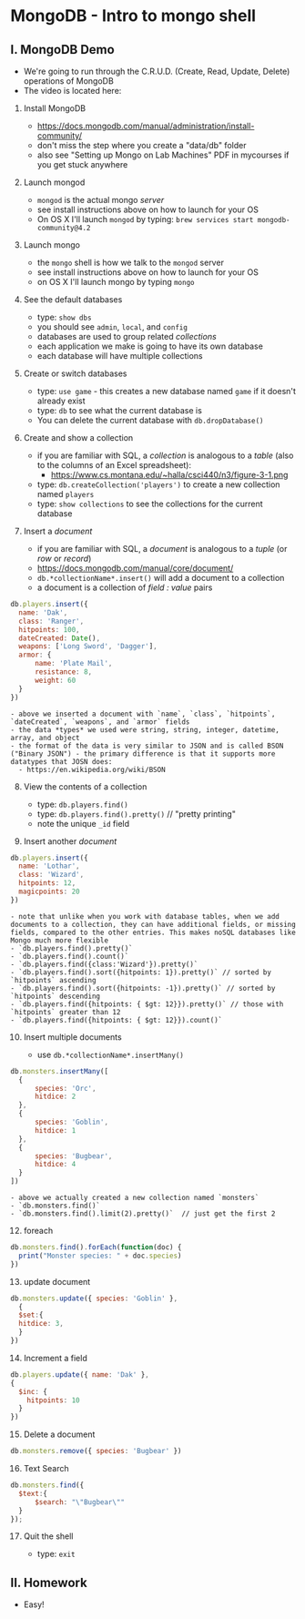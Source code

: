 # MongoDB - Intro to mongo shell

## I. MongoDB Demo

- We're going to run through the C.R.U.D. (Create, Read, Update, Delete) operations of MongoDB 
- The video is located here: 
 
 
1) Install MongoDB
    - https://docs.mongodb.com/manual/administration/install-community/
    - don't miss the step where you create a "data/db" folder 
    - also see "Setting up Mongo on Lab Machines" PDF in mycourses if you get stuck anywhere  
  
2) Launch mongod
    - `mongod` is the actual mongo *server*
    - see install instructions above on how to launch for your OS
    - On OS X I'll launch `mongod` by typing: `brew services start mongodb-community@4.2`
  
3) Launch mongo
    - the `mongo` shell is how we talk to the `mongod` server
    - see install instructions above on how to launch for your OS
    - on OS X I'll launch mongo by typing `mongo` 
  
4) See the default databases
    - type: `show dbs`
    - you should see `admin`, `local`, and `config`
    - databases are used to group related *collections*
    - each application we make is going to have its own database
    - each database will have multiple collections
  
5) Create or switch databases
    - type: `use game` - this creates a new database named `game` if it doesn't already exist
    - type: `db` to see what the current database is
    - You can delete the current database with `db.dropDatabase()`
  
6) Create and show a collection
    - if you are familiar with SQL, a *collection* is analogous to a *table* (also to the columns of an Excel spreadsheet):
      - https://www.cs.montana.edu/~halla/csci440/n3/figure-3-1.png
    - type: `db.createCollection('players')` to create a new collection named `players`
    - type: `show collections` to see the collections for the current database
  
7) Insert a *document*
    - if you are familiar with SQL, a *document* is analogous to a *tuple* (or *row* or *record*)
    - https://docs.mongodb.com/manual/core/document/
    - `db.*collectionName*.insert()` will add a document to a collection
    - a document is a collection of *field : value* pairs
  
  ```js
  db.players.insert({
	name: 'Dak',
	class: 'Ranger',
	hitpoints: 100,
	dateCreated: Date(),
	weapons: ['Long Sword', 'Dagger'],
	armor: {
		name: 'Plate Mail',
	 	resistance: 8,
	 	weight: 60
	}
  })
  ```
  
    - above we inserted a document with `name`, `class`, `hitpoints`, `dateCreated`, `weapons`, and `armor` fields
    - the data *types* we used were string, string, integer, datetime, array, and object
    - the format of the data is very similar to JSON and is called BSON ("Binary JSON") - the primary difference is that it supports more datatypes that JOSN does:
      - https://en.wikipedia.org/wiki/BSON

8) View the contents of a collection
    - type: `db.players.find()`
    - type: `db.players.find().pretty()` // "pretty printing"
    - note the unique `_id` field

9) Insert another *document*

  ```js
  db.players.insert({
	name: 'Lothar',
	class: 'Wizard',
	hitpoints: 12,
	magicpoints: 20
  })
  ```

    - note that unlike when you work with database tables, when we add documents to a collection, they can have additional fields, or missing fields, compared to the other entries. This makes noSQL databases like Mongo much more flexible
    - `db.players.find().pretty()`
    - `db.players.find().count()`
    - `db.players.find({class:'Wizard'}).pretty()`
    - `db.players.find().sort({hitpoints: 1}).pretty()` // sorted by `hitpoints` ascending
    - `db.players.find().sort({hitpoints: -1}).pretty()` // sorted by `hitpoints` descending
    - `db.players.find({hitpoints: { $gt: 12}}).pretty()` // those with `hitpoints` greater than 12
    - `db.players.find({hitpoints: { $gt: 12}}).count()`
 

10) Insert multiple documents

    - use `db.*collectionName*.insertMany()`

  ```js
  db.monsters.insertMany([
	{
		species: 'Orc',
		hitdice: 2
	},
	{
		species: 'Goblin',
		hitdice: 1
	},
	{
		species: 'Bugbear',
		hitdice: 4
	}
  ])
  ```

    - above we actually created a new collection named `monsters`
    - `db.monsters.find()`
    - `db.monsters.find().limit(2).pretty()`  // just get the first 2
  
12) foreach

  ```js
  db.monsters.find().forEach(function(doc) {
    print("Monster species: " + doc.species)
  })
  ```

13) update document

  ```js
  db.monsters.update({ species: 'Goblin' },
    {
	$set:{
  	hitdice: 3,
    }
  })
  ```

14) Increment a field

  ```js
  db.players.update({ name: 'Dak' },
  {
    $inc: {
      hitpoints: 10
    }
  })
  ```

15) Delete a document

  ```js
  db.monsters.remove({ species: 'Bugbear' })
  ```


16) Text Search

  ```js
  db.monsters.find({
	$text:{
		$search: "\"Bugbear\""
	}
  });
  ```

17) Quit the shell

    - type: `exit`


## II. Homework

- Easy!

